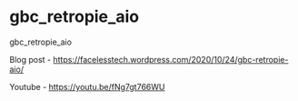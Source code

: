 # gbc_retropie_aio
gbc_retropie_aio

Blog post - https://facelesstech.wordpress.com/2020/10/24/gbc-retropie-aio/

Youtube - https://youtu.be/fNg7gt766WU
